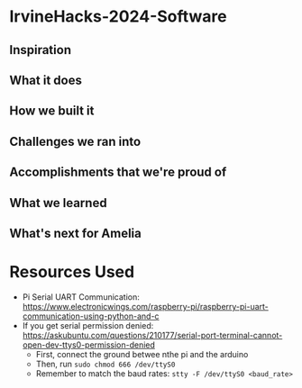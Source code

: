 # IrvineHacks-2024-Software

## Inspiration

## What it does

## How we built it

## Challenges we ran into

## Accomplishments that we're proud of

## What we learned

## What's next for Amelia

# Resources Used
* Pi Serial UART Communication: https://www.electronicwings.com/raspberry-pi/raspberry-pi-uart-communication-using-python-and-c
* If you get serial permission denied: https://askubuntu.com/questions/210177/serial-port-terminal-cannot-open-dev-ttys0-permission-denied
    * First, connect the ground betwee nthe pi and the arduino
    * Then, run `sudo chmod 666 /dev/ttyS0`
    * Remember to match the baud rates: `stty -F /dev/ttyS0 <baud_rate>`